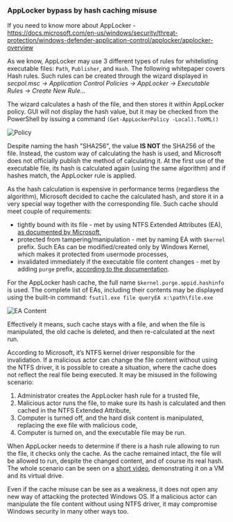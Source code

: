### AppLocker bypass by hash caching misuse

If you need to know more about AppLocker - https://docs.microsoft.com/en-us/windows/security/threat-protection/windows-defender-application-control/applocker/applocker-overview

As we know, AppLocker may use 3 different types of rules for whitelisting executable files: `Path`, `Publisher`, and `Hash`. The following whitepaper covers Hash rules. Such rules can be created through the wizard displayed in *secpol.msc -> Application Control Policies -> AppLocker -> Executable Rules -> Create New Rule...*

The wizard calculates a hash of the file, and then stores it within AppLocker policy. GUI will not display the hash value, but it may be checked from the PowerShell by issuing a command `(Get-AppLockerPolicy -Local).ToXML()` 

![Policy](https://github.com/gtworek/PSBits/raw/master/docs/pics/ApplockerCacheBypass01.png)

Despite naming the hash "SHA256", the value **IS NOT** the SHA256 of the file. Instead, the custom way of calculating the hash is used, and Microsoft does not officially publish the method of calculating it.
At the first use of the executable file, its hash is calculated again (using the same algorithm) and if hashes match, the AppLocker rule is applied.

As the hash calculation is expensive in performance terms (regardless the algorithm), Microsoft decided to cache the calculated hash, and store it in a very special way together with the corresponding file. Such cache should meet couple of requirements:
* tightly bound with its file - met by using NTFS Extended Attributes (EA), [as documented by Microsoft](https://docs.microsoft.com/en-us/windows-hardware/drivers/ddi/ntifs/nf-ntifs-zwseteafile),
* protected from tampering/manipulation - met by naming EA with `$kernel` prefix. Such EAs can be modified/created only by Windows Kernel, which makes it protected from usermode processes,
* invalidated immediately if the executable file content changes - met by adding `purge` prefix, [according to the documentation](https://docs.microsoft.com/en-us/windows-hardware/drivers/ifs/kernel-extended-attributes).

For the AppLocker hash cache, the full name `$kernel.purge.appid.hashinfo` is used. The complete list of EAs, including their contents may be displayed using the built-in command: `fsutil.exe file queryEA x:\path\file.exe`

![EA Content](https://github.com/gtworek/PSBits/raw/master/docs/pics/ApplockerCacheBypass02.png)

Effectively it means, such cache stays with a file, and when the file is manipulated, the old cache is deleted, and then re-calculated at the next run.

According to Microsoft, it’s NTFS kernel driver responsible for the invalidation. If a malicious actor can change the file content without using the NTFS driver, it is possible to create a situation, where the cache does not reflect the real file being executed. It may be misused in the following scenario:
1. Administrator creates the AppLocker hash rule for a trusted file,
1. Malicious actor runs the file, to make sure its hash is calculated and then cached in the NTFS Extended Attribute,
1. Computer is turned off, and the hard disk content is manipulated, replacing the exe file with malicious code,
1. Computer is turned on, and the executable file may be run.

When AppLocker needs to determine if there is a hash rule allowing to run the file, it checks only the cache. As the cache remained intact, the file will be allowed to run, despite the changed content, and of course its real hash.
The whole scenario can be seen on a [short video](https://youtu.be/587PDVQACGg), demonstrating it on a VM and its virtual drive.

Even if the cache misuse can be see as a weakness, it does not open any new way of attacking the protected Windows OS. If a malicious actor can manipulate the file content without using NTFS driver, it may compromise Windows security in many other ways too.
